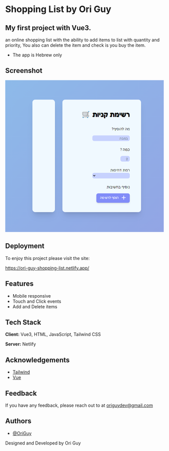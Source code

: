 
# Shopping List by Ori Guy

## My first project with Vue3.

an online shopping list with the ability to add items to list with quantity and priority, You also can delete the item and check is you buy the item.

* The app is Hebrew only

## Screenshot

![App Screenshot](https://github.com/OriGuyUniqueDev/Shopping-List/blob/main/public/Screenshot%202022-09-17%20180911.png?raw=true)


## Deployment

To enjoy this project please visit the site:

https://ori-guy-shopping-list.netlify.app/

## Features
- Mobile responsive
- Touch and Click events 
- Add and Delete items


## Tech Stack

**Client:** Vue3, HTML, JavaScript, Tailwind CSS

**Server:** Netlify


## Acknowledgements

 - [Tailwind](https://tailwindcss.com/docs)
 - [Vue](https://vuejs.org/guide/introduction.html)



## Feedback

If you have any feedback, please reach out to at origuydev@gmail.com


## Authors

- [@OriGuy](https://github.com/OriGuyUniqueDev?tab=projects&type=classic)




Designed and Developed by Ori Guy

